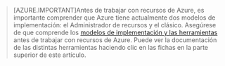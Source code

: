 <!---Testing SpanHONumber=AcomDC_0323_2016-->
>[AZURE.IMPORTANT]Antes de trabajar con recursos de Azure, es importante comprender que Azure tiene actualmente dos modelos de implementación: el Administrador de recursos y el clásico. Asegúrese de que comprende los [modelos de implementación y las herramientas](../articles/azure-classic-rm.md) antes de trabajar con recursos de Azure. Puede ver la documentación de las distintas herramientas haciendo clic en las fichas en la parte superior de este artículo.
